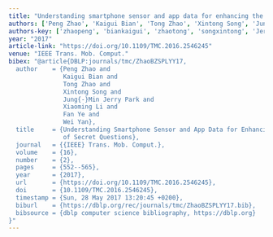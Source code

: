 ```yaml
---
title: "Understanding smartphone sensor and app data for enhancing the security of secret questions"
authors: ['Peng Zhao', 'Kaigui Bian', 'Tong Zhao', 'Xintong Song', 'Jung-Min Jerry Park', 'Xiaoming Li', 'Fan Ye', 'Wei Yan']
authors-key: ['zhaopeng', 'biankaigui', 'zhaotong', 'songxintong', 'Jerryjungmin', 'lixiaoming', 'yefan', 'yanwei']
year: "2017"
article-link: "https://doi.org/10.1109/TMC.2016.2546245"
venue: "IEEE Trans. Mob. Comput."
bibex: "@article{DBLP:journals/tmc/ZhaoBZSPLYY17,
  author    = {Peng Zhao and
               Kaigui Bian and
               Tong Zhao and
               Xintong Song and
               Jung{-}Min Jerry Park and
               Xiaoming Li and
               Fan Ye and
               Wei Yan},
  title     = {Understanding Smartphone Sensor and App Data for Enhancing the Security
               of Secret Questions},
  journal   = {{IEEE} Trans. Mob. Comput.},
  volume    = {16},
  number    = {2},
  pages     = {552--565},
  year      = {2017},
  url       = {https://doi.org/10.1109/TMC.2016.2546245},
  doi       = {10.1109/TMC.2016.2546245},
  timestamp = {Sun, 28 May 2017 13:20:45 +0200},
  biburl    = {https://dblp.org/rec/journals/tmc/ZhaoBZSPLYY17.bib},
  bibsource = {dblp computer science bibliography, https://dblp.org}
}"
---
```

